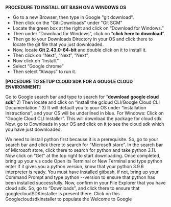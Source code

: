 **PROCEDURE TO INSTALL GIT BASH ON A WINDOWS OS**
- Go to a new Browser, then type in Google "git download".
- Then click on the "Git-Downloads" under "Git SCM"
- Locate the green box at the right and click on “Download for Windows.”
- Then under “Download for Windows”, click on “**click here to download**”.
- Then go to your Downloads Directory in your OS and click there to locate the git file that you just downloaded.
- Now, locate **Git 2.43.0-64-bit** and double click on it to install it.
- Then click on “Next”, “Next”, “Next”,
- Now click on “Install.”
- Select “Google chrome”
- Then select “Always” to run it.

**[POCEDURE TO SETUP CLOUD SDK FOR A GOUGLE CLOUD ENVIRONMENT]**

Go to Google search bar and type to search for “**download google cloud sdk**”
2)	Then locate and click on “install the gcloud CLI/Google Cloud CLI Documentation.”
3)	It will default you to your OS under “installation Instructions”, and your OS will be underlined in blue.
For Windows:
Click on “Google Cloud CLI Installer”. This will download the package for cloud sdk
Now, go to Downloads in your OS and click on it to see the cloud sdk which you have just downloaded.
 
We need to install python first because it is a prerequisite. So, go to your search bar and click there to search for “Microsoft store”.
In the search bar of Microsoft store, click there to search for python and take python 3.11.
Now click on “Get” at the top right to start downloading.
Once completed, bring up your v.s code
Open its Terminal or New Terminal and type python enter
If it gives you a python version, know that your python 3.9.6 interpreter is ready.
You must have installed gitbash, if not, bring up your Command Prompt and type python --version to ensure that python has been installed successfully.
Now, confirm in your File Explorer that you have cloud sdk.
So, go to “Downloads”, and click there to ensure that googlecloudSDKinstaller is present there.
Click on this Googlecloudsdkinstaller to populate the Welcome to Google 
